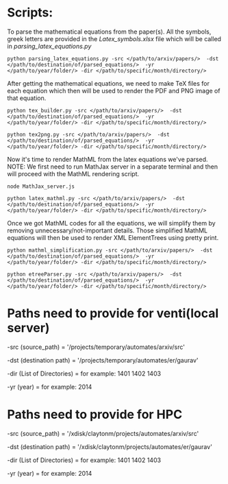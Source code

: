 Scripts:
===========================

To parse the mathematical equations from the paper(s). All the symbols, greek letters are provided in the _Latex_symbols.xlsx_ file which will be called in _parsing_latex_equations.py_
```
python parsing_latex_equations.py -src </path/to/arxiv/papers/>  -dst </path/to/destination/of/parsed_equations/>  -yr </path/to/year/folder/> -dir </path/to/specific/month/directory/>
```
After getting the mathematical equations, we need to make TeX files for each equation which then will be used to render the PDF and PNG image of that equation.
```
python tex_builder.py -src </path/to/arxiv/papers/>  -dst </path/to/destination/of/parsed_equations/>  -yr </path/to/year/folder/> -dir </path/to/specific/month/directory/>
```
```
python tex2png.py -src </path/to/arxiv/papers/>  -dst </path/to/destination/of/parsed_equations/>  -yr </path/to/year/folder/> -dir </path/to/specific/month/directory/>
```
Now it's time to render MathML from the latex equations we've parsed. 
NOTE: We first need to run MathJax server in a separate terminal and then will proceed with the MathML rendering script.
```
node MathJax_server.js
```
```
python latex_mathml.py -src </path/to/arxiv/papers/>  -dst </path/to/destination/of/parsed_equations/>  -yr </path/to/year/folder/> -dir </path/to/specific/month/directory/>
```

Once we got MathML codes for all the equations, we will simplify them by removing unnecessary/not-important details. Those simplified MathML equations will then be used to render XML ElementTrees using pretty print.
```
python mathml_simplification.py -src </path/to/arxiv/papers/>  -dst </path/to/destination/of/parsed_equations/>  -yr </path/to/year/folder/> -dir </path/to/specific/month/directory/>
```
```
python etreeParser.py -src </path/to/arxiv/papers/>  -dst </path/to/destination/of/parsed_equations/>  -yr </path/to/year/folder/> -dir </path/to/specific/month/directory/>
```



# Paths need to provide for venti(local server)

-src (source_path) = '/projects/temporary/automates/arxiv/src'

-dst (destination path) = '/projects/temporary/automates/er/gaurav' 

-dir (List of Directories) = for example: 1401 1402 1403  

-yr (year) = for example: 2014


# Paths need to provide for HPC

-src (source_path) = '/xdisk/claytonm/projects/automates/arxiv/src'

-dst (destination path) = '/xdisk/claytonm/projects/automates/er/gaurav' 

-dir (List of Directories) = for example: 1401 1402 1403

-yr (year) = for example: 2014

